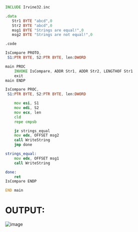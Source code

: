 ```asm
INCLUDE Irvine32.inc

.data
   Str1 BYTE "abcd",0
   Str2 BYTE "abcd",0
   msg1 BYTE "Strings are equal!",0
   msg2 BYTE "Strings are not equal!",0

.code

IsCompare PROTO,
 S1:PTR BYTE, S2:PTR BYTE, len:DWORD

main PROC
    INVOKE IsCompare, ADDR Str1, ADDR Str2, LENGTHOF Str1
    exit
main ENDP

IsCompare PROC,
 S1:PTR BYTE, S2:PTR BYTE, len:DWORD

    mov esi, S1
    mov edi, S2
    mov ecx, len
    cld
    repe cmpsb              

    jz strings_equal        
    mov edx, OFFSET msg2
    call WriteString
    jmp done

strings_equal:
    mov edx, OFFSET msg1
    call WriteString

done:
    ret
IsCompare ENDP

END main
```

# OUTPUT:
![image](https://github.com/user-attachments/assets/be960a3d-fb70-455a-9aee-3ea5df646173)
